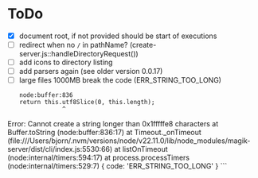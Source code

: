 # ToDo

- [x] document root, if not provided should be start of executions
- [ ] redirect when no `/` in pathName? (create-server.js::handleDirectoryRequest())
- [ ] add icons to directory listing
- [ ] add parsers again (see older version 0.0.17)
- [ ] large files 1000MB break the code (ERR_STRING_TOO_LONG)
    ```
  node:buffer:836
    return this.utf8Slice(0, this.length);
                ^

Error: Cannot create a string longer than 0x1fffffe8 characters
at Buffer.toString (node:buffer:836:17)
at Timeout._onTimeout (file:///Users/bjorn/.nvm/versions/node/v22.11.0/lib/node_modules/magik-server/dist/cli/index.js:5530:66)
at listOnTimeout (node:internal/timers:594:17)
at process.processTimers (node:internal/timers:529:7) {
code: 'ERR_STRING_TOO_LONG'
}
    ```
